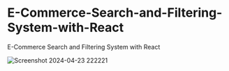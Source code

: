 # E-Commerce-Search-and-Filtering-System-with-React
E-Commerce Search and Filtering System with React


![Screenshot 2024-04-23 222221](https://github.com/PetarMirchev/E-Commerce-Search-and-Filtering-System-with-React/assets/73035495/4c60f9aa-7ae1-40ee-acc6-b35bd4f5e97a)

